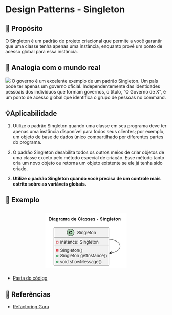 # Design Patterns - Singleton

## 💬 Propósito
O Singleton é um padrão de projeto criacional que permite a você garantir que uma classe tenha apenas uma instância, enquanto provê um ponto de acesso global para essa instância.

## 🚗 Analogia com o mundo real

<img src="https://refactoring.guru/images/patterns/content/singleton/singleton-comic-1-pt-br.png?id=6c0be2bd018e2db71b94507b0c9ec8e5">
O governo é um excelente exemplo de um padrão Singleton. Um país pode ter apenas um governo oficial. Independentemente das identidades pessoais dos indivíduos que formam governos, o título, “O Governo de X”, é um ponto de acesso global que identifica o grupo de pessoas no command.

## 💡Aplicabilidade

1. Utilize o padrão Singleton quando uma classe em seu programa deve ter apenas uma instância disponível para todos seus clientes; por exemplo, um objeto de base de dados único compartilhado por diferentes partes do programa.

2. O padrão Singleton desabilita todos os outros meios de criar objetos de uma classe exceto pelo método especial de criação. Esse método tanto cria um novo objeto ou retorna um objeto existente se ele já tenha sido criado.

3. <strong>Utilize o padrão Singleton quando você precisa de um controle mais estrito sobre as variáveis globais.</strong>

## 🎥 Exemplo
<section align="center">
  <img src="./diagramas/diagramaSingleton.png" style="vertical-align:top; align:center; display:inline-flex; padding: 10px;"></img>
</section>

- <a href="./codigo">Pasta do código</a>

## 📌 Referências
- <a href="https://refactoring.guru/refactoring/catalog">Refactoring Guru</a>
<!--- https://refactoring.guru/pt-br/design-patterns/catalog -> strategy -->
